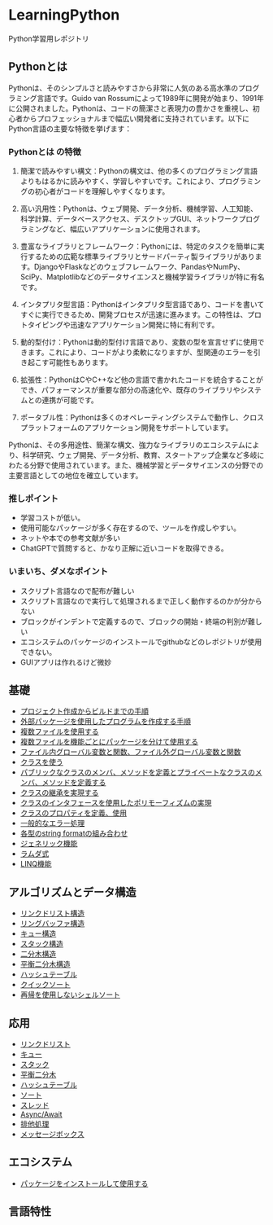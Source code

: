 # LearningPython
Python学習用レポジトリ

## Pythonとは
Pythonは、そのシンプルさと読みやすさから非常に人気のある高水準のプログラミング言語です。Guido van Rossumによって1989年に開発が始まり、1991年に公開されました。Pythonは、コードの簡潔さと表現力の豊かさを重視し、初心者からプロフェッショナルまで幅広い開発者に支持されています。以下にPython言語の主要な特徴を挙げます：

### Pythonとは の特徴

1. 簡潔で読みやすい構文：Pythonの構文は、他の多くのプログラミング言語よりもはるかに読みやすく、学習しやすいです。これにより、プログラミングの初心者がコードを理解しやすくなります。

2. 高い汎用性：Pythonは、ウェブ開発、データ分析、機械学習、人工知能、科学計算、データベースアクセス、デスクトップGUI、ネットワークプログラミングなど、幅広いアプリケーションに使用されます。

3. 豊富なライブラリとフレームワーク：Pythonには、特定のタスクを簡単に実行するための広範な標準ライブラリとサードパーティ製ライブラリがあります。DjangoやFlaskなどのウェブフレームワーク、PandasやNumPy、SciPy、Matplotlibなどのデータサイエンスと機械学習ライブラリが特に有名です。

4. インタプリタ型言語：Pythonはインタプリタ型言語であり、コードを書いてすぐに実行できるため、開発プロセスが迅速に進みます。この特性は、プロトタイピングや迅速なアプリケーション開発に特に有利です。

5. 動的型付け：Pythonは動的型付け言語であり、変数の型を宣言せずに使用できます。これにより、コードがより柔軟になりますが、型関連のエラーを引き起こす可能性もあります。

6. 拡張性：PythonはCやC++など他の言語で書かれたコードを統合することができ、パフォーマンスが重要な部分の高速化や、既存のライブラリやシステムとの連携が可能です。

7. ポータブル性：Pythonは多くのオペレーティングシステムで動作し、クロスプラットフォームのアプリケーション開発をサポートしています。

Pythonは、その多用途性、簡潔な構文、強力なライブラリのエコシステムにより、科学研究、ウェブ開発、データ分析、教育、スタートアップ企業など多岐にわたる分野で使用されています。また、機械学習とデータサイエンスの分野での主要言語としての地位を確立しています。


### 推しポイント
- 学習コストが低い。
- 使用可能なパッケージが多く存在するので、ツールを作成しやすい。
- ネットや本での参考文献が多い
- ChatGPTで質問すると、かなり正解に近いコードを取得できる。

### いまいち、ダメなポイント
- スクリプト言語なので配布が難しい
- スクリプト言語なので実行して処理されるまで正しく動作するのかが分からない
- ブロックがインデントで定義するので、ブロックの開始・終端の判別が難しい
- エコシステムのパッケージのインストールでgithubなどのレポジトリが使用できない。
- GUIアプリは作れるけど微妙

## 基礎
- [プロジェクト作成からビルドまでの手順](./python_start_project/README.md)
- [外部パッケージを使用したプログラムを作成する手順](./python_use_package/README.md)
- [複数ファイルを使用する](./python_multi_file/README.md)
- [複数ファイルを機能ごとにパッケージを分けて使用する](./python_multi_pack_file/README.md)
- [ファイル内グローバル変数と関数、ファイル外グローバル変数と関数](./python_global_local_scope/README.md)
- [クラスを使う](./python_class_methods/README.md)
- [パブリックなクラスのメンバ、メソッドを定義とプライベートなクラスのメンバ、メソッドを定義する](./python_public_private/README.md)
- [クラスの継承を実現する](./python_inherit_class/README.md)
- [クラスのインタフェースを使用したポリモーフィズムの実現](./python_poly_class/README.md)
- [クラスのプロパティを定義、使用](./python_class_property/README.md)
- [一般的なエラー処理](./python_error_handling/README.md)
- [各型のstring formatの組み合わせ](./python_string_format/README.md)
- [ジェネリック機能](./python_generics_example/README.md)
- [ラムダ式](./python_lambda_example/README.md)
- [LINQ機能](./python_linq_example/README.md)

## アルゴリズムとデータ構造
- [リンクドリスト構造](./python_linked_list/README.md)
- [リングバッファ構造](./python_ring_buffer/README.md)
- [キュー構造](./python_data_queue/README.md)
- [スタック構造](./python_data_stack/README.md)
- [二分木構造](./python_binary_tree/README.md)
- [平衡二分木構造](./python_balanced_tree/README.md)
- [ハッシュテーブル](./python_hash_table/README.md)
- [クイックソート](./python_quick_sort/README.md)
- [再帰を使用しないシェルソート](./python_non_recursive_shell_sort/README.md)

## 応用
- [リンクドリスト](./python_list_package/README.md)
- [キュー](./python_queue_package/README.md)
- [スタック](./python_stack_package/README.md)
- [平衡二分木](./python_balanced_tree_package/README.md)
- [ハッシュテーブル](./python_hash_table_package/README.md)
- [ソート](./python_sort_package/README.md)
- [スレッド](./python_threading_example/README.md)
- [Async/Await](./python_async_await_example/README.md)
- [排他処理](./python_mutex_example/README.md)
- [メッセージボックス](./python_message_box_example/README.md)

## エコシステム
- [パッケージをインストールして使用する](./python_install_package/README.md)

## 言語特性

